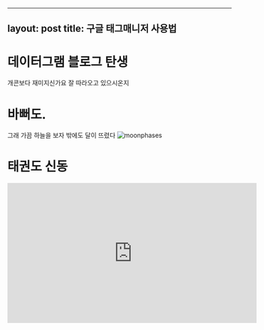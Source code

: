 
---
layout: post
title: 구글 태그매니저 사용법 
---

# 데이터그램 블로그 탄생
개콘보다 재미지신가요
잘 따라오고 있으시온지

# 바뻐도.
그래 가끔 하늘을 보자 
밖에도 달이 뜨렸다
![moonphases](https://cloud.githubusercontent.com/assets/2464016/9532903/700b2b90-4d49-11e5-9f46-5dec2e771f9d.jpg)

# 태권도 신동
<iframe width="560" height="315" src="https://www.youtube.com/embed/1ZLN9AzxVa8" frameborder="0" allowfullscreen></iframe>
